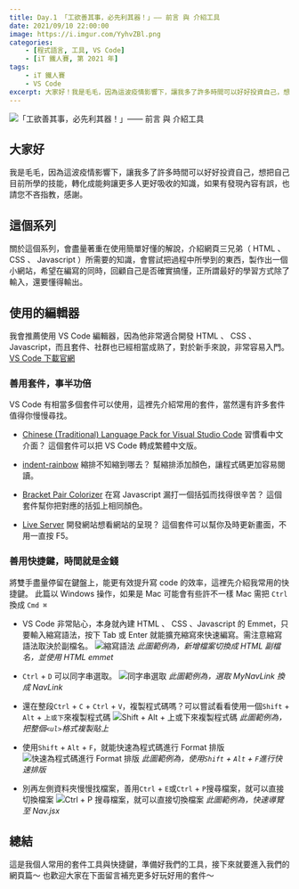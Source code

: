 ```yaml
---
title: Day.1 「工欲善其事，必先利其器！」—— 前言 與 介紹工具
date: 2021/09/10 22:00:00
image: https://i.imgur.com/YyhvZBl.png
categories:
    - [程式語言, 工具, VS Code]
    - [iT 鐵人賽, 第 2021 年]
tags: 
    - iT 鐵人賽
    - VS Code
excerpt: 大家好！我是毛毛，因為這波疫情影響下，讓我多了許多時間可以好好投資自己，想把自己目前所學的技能，轉化成能夠讓更多人更好吸收的知識，如果有發現內容有誤，也請您不吝指教，感謝。
---
```


![「工欲善其事，必先利其器！」—— 前言 與 介紹工具](https://i.imgur.com/YyhvZBl.png)

## 大家好

我是毛毛，因為這波疫情影響下，讓我多了許多時間可以好好投資自己，想把自己目前所學的技能，轉化成能夠讓更多人更好吸收的知識，如果有發現內容有誤，也請您不吝指教，感謝。

## 這個系列

關於這個系列，會盡量著重在使用簡單好懂的解說，介紹網頁三兄弟（ HTML 、 CSS 、 Javascript ）所需要的知識，會嘗試把過程中所學到的東西，製作出一個小網站，希望在編寫的同時，回顧自己是否確實搞懂，正所謂最好的學習方式除了輸入，還要懂得輸出。

## 使用的編輯器

我會推薦使用 VS Code 編輯器，因為他非常適合開發 HTML 、 CSS 、 Javascript，而且套件、社群也已經相當成熟了，對於新手來說，非常容易入門。
[VS Code 下載官網](https://code.visualstudio.com/download)

### 善用套件，事半功倍

VS Code 有相當多個套件可以使用，這裡先介紹常用的套件，當然還有許多套件值得你慢慢尋找。

- [Chinese (Traditional) Language Pack for Visual Studio Code](https://marketplace.visualstudio.com/items?itemName=MS-CEINTL.vscode-language-pack-zh-hant)
    習慣看中文介面？ 這個套件可以把 VS Code 轉成繁體中文版。

- [indent-rainbow](https://marketplace.visualstudio.com/items?itemName=oderwat.indent-rainbow)
    縮排不知縮到哪去？ 幫縮排添加顏色，讓程式碼更加容易閱讀。

- [Bracket Pair Colorizer](https://marketplace.visualstudio.com/items?itemName=CoenraadS.bracket-pair-colorizer)
    在寫 Javascript 漏打一個括弧而找得很辛苦？ 這個套件幫你把對應的括弧上相同顏色。

- [Live Server](https://marketplace.visualstudio.com/items?itemName=ritwickdey.LiveServer)
    開發網站想看網站的呈現？ 這個套件可以幫你及時更新畫面，不用一直按 F5。

### 善用快捷鍵，時間就是金錢

將雙手盡量停留在鍵盤上，能更有效提升寫 code 的效率，這裡先介紹我常用的快捷鍵。
此篇以 Windows 操作，如果是 Mac 可能會有些許不一樣
Mac 需把 `Ctrl` 換成 `Cmd ⌘`

- VS Code 非常貼心，本身就內建 HTML 、 CSS 、Javascript 的 Emmet，只要輸入縮寫語法，按下 Tab 或 Enter 就能擴充縮寫來快速編寫。需注意縮寫語法取決於副檔名。
  ![縮寫語法](https://i.imgur.com/Vi5ZXGn.gif)
  *此圖範例為，新增檔案切換成 HTML 副檔名，並使用 HTML emmet*

- `Ctrl` + `D` 可以同字串選取。
  ![同字串選取](https://i.imgur.com/zWquMNw.gif)
  *此圖範例為，選取 MyNavLink 換成 NavLink*

- 還在整段`Ctrl` + `C` + `Ctrl` + `V`，複製程式碼嗎？可以嘗試看看使用一個`Shift` + `Alt` + `上或下`來複製程式碼
  ![Shift + Alt + 上或下來複製程式碼](https://i.imgur.com/Li08fjb.gif)
  *此圖範例為，把整個`<ul>`格式複製貼上*

- 使用`Shift` + `Alt` + `F`，就能快速為程式碼進行 Format 排版
  ![快速為程式碼進行 Format 排版](https://i.imgur.com/lJDcUXS.gif)
  *此圖範例為，使用`Shift` + `Alt` + `F`進行快速排版*

- 別再左側資料夾慢慢找檔案，善用`Ctrl` + `E`或`Ctrl` + `P`搜尋檔案，就可以直接切換檔案
  ![Ctrl + P 搜尋檔案，就可以直接切換檔案](https://i.imgur.com/jHQoBOG.gif)
  *此圖範例為，快速導覽至 Nav.jsx*

## 總結

這是我個人常用的套件工具與快捷鍵，準備好我們的工具，接下來就要進入我們的網頁篇～
也歡迎大家在下面留言補充更多好玩好用的套件～

